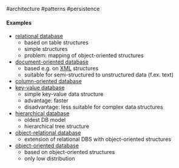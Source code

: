 #architecture #patterns #persistence 

#### Examples
- [relational database](/relational%20database)
	- based on table structures
	- simple structures
	- problem: mapping of object-oriented structures
- [document-oriented database ](/document-oriented%20database%20)
	- based e.g. on [XML](/XML) structures
	- suitable for semi-structured to unstructured data (f.ex. text)
- [column-oriented database](/column-oriented%20database)
- [key-value database](/key-value%20database)
	- simple key-value data structure
	- advantage: faster
	- disadvantage: less suitable for complex data structures
- [hierarchical database ](/hierarchical%20database%20)
	- oldest DB model
	- hierarchical tree structure
- [object-relational database](/object-relational%20database)
	- extension of relational DBS with object-oriented structures
- [object-oriented database](/object-oriented%20database)
	- based on object-oriented structures
	- only low distribution